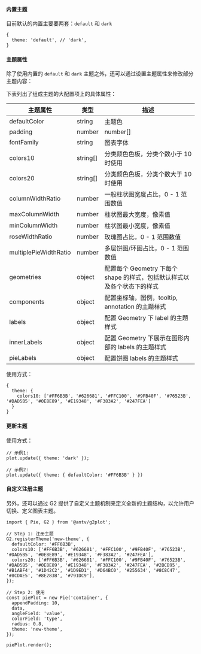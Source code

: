 #### 内置主题

目前默认的内置主要要两套：`default` 和 `dark` 

```plain
{
  theme: 'default', // 'dark',
}
```

#### 主题属性

除了使用内置的 `default` 和 `dark` 主题之外，还可以通过设置主题属性来修改部分主题内容：

下表列出了组成主题的大配置项上的具体属性：

| 主题属性 | 类型 |	描述 |
| --- | --- | ---|
| defaultColor | string | 主题色 |
| padding |	number |	number[] |
| fontFamily |	string |	图表字体 |
| colors10 | string[] |	分类颜色色板，分类个数小于 10 时使用 |
| colors20 |	string[] |	分类颜色色板，分类个数大于 10 时使用 |
| columnWidthRatio |	number |	一般柱状图宽度占比，0 - 1 范围数值
| maxColumnWidth |	number |	柱状图最大宽度，像素值 |
| minColumnWidth|	number |	柱状图最小宽度，像素值 |
| roseWidthRatio |	number |	玫瑰图占比，0 - 1 范围数值 |
| multiplePieWidthRatio	| number | 多层饼图/环图占比，0 - 1 范围数值 |
| geometries | object |	配置每个 Geometry 下每个 shape 的样式，包括默认样式以及各个状态下的样式 |
| components | object |	配置坐标轴，图例，tooltip, annotation 的主题样式 |
| labels | object |	配置 Geometry 下 label 的主题样式 |
| innerLabels	| object  | 配置 Geometry 下展示在图形内部的 labels 的主题样式 |
| pieLabels	| object | 配置饼图 labels 的主题样式 |

使用方式：
```plain
{
  theme: {
    colors10: ['#FF6B3B', '#626681', '#FFC100', '#9FB40F', '#76523B', '#DAD5B5', '#0E8E89', '#E19348', '#F383A2', '#247FEA']
  }
}
```

#### 更新主题

使用方式：
```plain
// 示例1:
plot.update({ theme: 'dark' });

// 示例2:
plot.update({ theme: { defaultColor: '#FF6B3B' } })
```

#### 自定义注册主题

另外，还可以通过 G2 提供了自定义主题机制来定义全新的主题结构，以允许用户切换、定义图表主题。

```plain
import { Pie, G2 } from '@antv/g2plot';

// Step 1: 注册主题
G2.registerTheme('new-theme', {
  defaultColor: '#FF6B3B',
  colors10: ['#FF6B3B', '#626681', '#FFC100', '#9FB40F', '#76523B', '#DAD5B5', '#0E8E89', '#E19348', '#F383A2', '#247FEA'],
  colors20: ['#FF6B3B', '#626681', '#FFC100', '#9FB40F', '#76523B', '#DAD5B5', '#0E8E89', '#E19348', '#F383A2', '#247FEA', '#2BCB95', '#B1ABF4', '#1D42C2', '#1D9ED1', '#D64BC0', '#255634', '#8C8C47', '#8CDAE5', '#8E283B', '#791DC9'],
});

// Step 2: 使用
const piePlot = new Pie('container', {
  appendPadding: 10,
  data,
  angleField: 'value',
  colorField: 'type',
  radius: 0.8,
  theme: 'new-theme',
});

piePlot.render();

```



